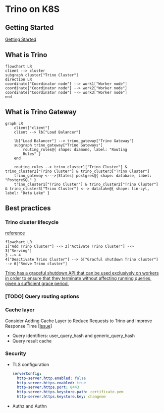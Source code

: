 # Trino on K8S

## Getting Started

[Getting Started](./getting-started.md)

## What is Trino

```mermaid
flowchart LR
client --> cluster
subgraph cluster["Trino Cluster"]
direction LR
coordinate["Coordinator node"] --> work1["Worker node"]
coordinate["Coordinator node"] --> work2["Worker node"]
coordinate["Coordinator node"] --> work3["Worker node"]
end
```

## What is Trino Gateway

```mermaid
graph LR
    client["client"]
    client --> lb["Load Balancer"]

    lb["Load Balancer"] --> trino_gateway["Trino Gateway"]
    subgraph trino_gateway["Trino Gateways"]
        routing_rules@{ shape: diamond, label: "Routing
        Rules" }
    end

    routing_rules --> trino_cluster1["Trino Cluster"] & trino_cluster2["Trino Cluster"] & trino_cluster3["Trino Cluster"]
    trino_gateway <--->|States| postgres@{ shape: database, label: "PostgreSQL" }
    trino_cluster1["Trino Cluster"] & trino_cluster2["Trino Cluster"] & trino_cluster3["Trino Cluster"] <--> datalake@{ shape: lin-cyl, label: "Data Lake" }
```

## Best practices

### Trino cluster lifecycle

[reference](https://trinodb.github.io/trino-gateway/operation/#graceful-shutdown)

```mermaid
flowchart LR
1["Add Trino Cluster"] --> 2["Activate Trino Cluster"] --> 3["Serving"]
3 --> 4
4["Deactivate Trino Cluster"] --> 5["Gracful shutdown Trino cluster"] --> 6["Rmove Trino cluster"]
```

[Trino has a graceful shutdown API that can be used exclusively on workers in order to ensure that they terminate without affecting running queries, given a sufficient grace period.](https://trino.io/docs/current/admin/graceful-shutdown.html)

### [TODO] Query routing options

### Cache layer

Consider Adding Cache Layer to Reduce Requests to Trino and Improve Response Time [[Issue](https://github.com/trinodb/trino-gateway/issues/606)]

- Query identifiers: user_query_hash and generic_query_hash
- Query result cache

### Security

- TLS configuration

  ```yaml
  serverConfig:
    http-server.http.enabled: false
    http-server.https.enabled: true
    http-server.https.port: 8443
    http-server.https.keystore.path: certificate.pem
    http-server.https.keystore.key: changeme
  ```

- Authz and Authn
